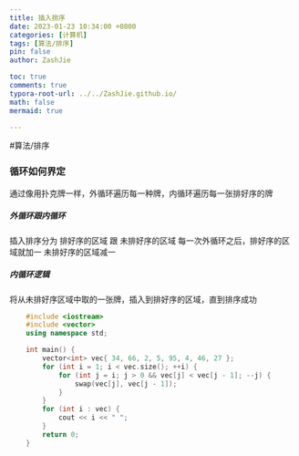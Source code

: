 ```yaml
---
title: 插入排序
date: 2023-01-23 10:34:00 +0800
categories: [计算机]
tags: [算法/排序]
pin: false
author: ZashJie

toc: true
comments: true
typora-root-url: ../../ZashJie.github.io/
math: false
mermaid: true

---
```


#算法/排序 
### 循环如何界定
通过像用扑克牌一样，外循环遍历每一种牌，内循环遍历每一张排好序的牌

##### 外循环跟内循环
插入排序分为 排好序的区域 跟 未排好序的区域
每一次外循环之后，排好序的区域就加一
未排好序的区域减一

##### 内循环逻辑
将从未排好序区域中取的一张牌，插入到排好序的区域，直到排序成功


```C++
	#include <iostream>
	#include <vector>
	using namespace std;

	int main() {
		vector<int> vec{ 34, 66, 2, 5, 95, 4, 46, 27 };
		for (int i = 1; i < vec.size(); ++i) {
			for (int j = i; j > 0 && vec[j] < vec[j - 1]; --j) {
				swap(vec[j], vec[j - 1]);
			}
		}
		for (int i : vec) {
			cout << i << " ";
		}
		return 0;
	}
```
